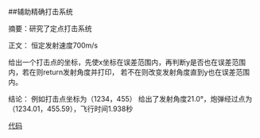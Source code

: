 ##辅助精确打击系统

摘要：研究了定点打击系统

正文：
恒定发射速度700m/s

给出一个打击点的坐标，先使x坐标在误差范围内，再判断y是否也在误差范围内，若在则return发射角度并打印，
若不在则改变发射角度直到y也在误差范围内。

结论：
例如打击点坐标为（1234，455）
给出了发射角度21.0°，炮弹经过点为（1234.01，455.59），飞行时间1.938秒

[代码](https://github.com/chenghuang2016/computationalphysics_N2013301020125/blob/master/%E7%AC%AC%E5%85%AD%E6%AC%A1%E4%BD%9C%E4%B8%9A/Precisionsystem.py)
